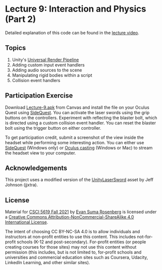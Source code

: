 # Lecture 9: Interaction and Physics (Part 2)

Detailed explanation of this code can be found in the [lecture video](https://mediaspace.umn.edu/media/t/1_7iu8u207).

## Topics

1. Unity's [Universal Render Pipeline](https://docs.unity3d.com/Packages/com.unity.render-pipelines.universal@13.0/manual/index.html)
2. Adding custom input event handlers
3. Adding audio sources to the scene
4. Manipulating rigid bodies within a script
5. Collision event handlers

## Participation Exercise

Download [Lecture-9.apk](https://canvas.umn.edu/files/23498685/download?download_frd=1) from Canvas and install the file on your Oculus Quest using [SideQuest](https://sidequestvr.com/).  You can activate the laser swords using the grip buttons on the controllers.  Experiment with reflecting the blaster bolt, which is directed using a custom collision event handler.  You can reset the blaster bolt using the trigger button on either controller.

To get participation credit, submit a screenshot of the view inside the headset while performing some interesting action.  You can either use [SideQuest](https://sidequestvr.com/) (Windows only) or [Oculus casting](https://www.oculus.com/casting) (Windows or Mac) to stream the headset view to your computer.  

## Acknowledgements

This project uses a modified version of the [UnityLaserSword](https://github.com/jjxtra/UnityLaserSword) asset by Jeff Johnson (jjxtra).

## License

Material for [CSCI 5619 Fall 2021](https://canvas.umn.edu/courses/268490) by [Evan Suma Rosenberg](https://illusioneering.umn.edu/) is licensed under a [Creative Commons Attribution-NonCommercial-ShareAlike 4.0 International License](http://creativecommons.org/licenses/by-nc-sa/4.0/).

The intent of choosing CC BY-NC-SA 4.0 is to allow individuals and instructors at non-profit entities to use this content.  This includes not-for-profit schools (K-12 and post-secondary). For-profit entities (or people creating courses for those sites) may not use this content without permission (this includes, but is not limited to, for-profit schools and universities and commercial education sites such as Coursera, Udacity, LinkedIn Learning, and other similar sites).   

